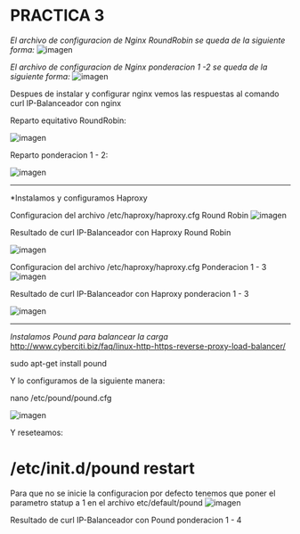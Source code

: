 

# **PRACTICA 3**


*El archivo de configuracion de Nginx RoundRobin se queda de la siguiente forma:*
![imagen](https://github.com/AlejandroRP/swap1516/blob/master/Practica3/Imagenes/3-1-1%20Configuracion%20NGINX%20RoundRobin.JPG)

*El archivo de configuracion de Nginx ponderacion 1 -2 se queda de la siguiente forma:*
![imagen](https://github.com/AlejandroRP/swap1516/blob/master/Practica3/Imagenes/3-1-3%20Configuracion%20NGINX%20ponderacion.JPG)

Despues de instalar y configurar nginx vemos las respuestas al comando curl IP-Balanceador con nginx 

Reparto equitativo RoundRobin:

![imagen](https://github.com/AlejandroRP/swap1516/blob/master/Practica3/Imagenes/3-1-2%20Funcionamiento%20NGINX%20RoundRobin.JPG)

Reparto ponderacion 1 - 2:

![imagen](https://github.com/AlejandroRP/swap1516/blob/master/Practica3/Imagenes/3-1-4%20Funcionamiento%20NGINX%20ponderacion.JPG)

-------------------------
*Instalamos y configuramos Haproxy

Configuracion del archivo /etc/haproxy/haproxy.cfg Round Robin
![imagen](https://github.com/AlejandroRP/swap1516/blob/master/Practica3/Imagenes/3-2-1%20Configuracion%20HAPROXY%20RoundRobin.JPG)

Resultado de curl IP-Balanceador con Haproxy Round Robin

![imagen](https://github.com/AlejandroRP/swap1516/blob/master/Practica3/Imagenes/3-2-2%20Funcionamiento%20HAPROXY%20RoundRobin.JPG)

Configuracion del archivo /etc/haproxy/haproxy.cfg Ponderacion 1 - 3
![imagen](https://github.com/AlejandroRP/swap1516/blob/master/Practica3/Imagenes/3-2-3%20Configuracion%20HAPROXY%20ponderacion.JPG)

Resultado de curl IP-Balanceador con Haproxy ponderacion 1 - 3

![imagen](https://github.com/AlejandroRP/swap1516/blob/master/Practica3/Imagenes/3-2-4%20Funcionamiento%20HAPROXY%20ponderacion.JPG)

-------------------------

*Instalamos Pound para balancear la carga*
http://www.cyberciti.biz/faq/linux-http-https-reverse-proxy-load-balancer/

sudo apt-get install pound

Y lo configuramos de la siguiente manera:

nano /etc/pound/pound.cfg

![imagen](https://github.com/AlejandroRP/swap1516/blob/master/Practica3/Imagenes/3-3-1%20Configuracion%20POUND%20prioridades.JPG)

Y reseteamos:
# /etc/init.d/pound restart

Para que no se inicie la configuracion por defecto tenemos que poner el parametro statup a 1 en el archivo etc/default/pound 
![imagen](https://github.com/AlejandroRP/swap1516/blob/master/Practica3/Imagenes/3-3-2%20Modificar%20startup%3D1.JPG)

Resultado de curl IP-Balanceador con Pound ponderacion 1 - 4

